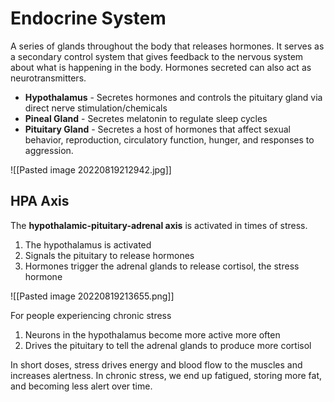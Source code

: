 # Endocrine System
A series of glands throughout the body that releases hormones. It serves as a secondary control system that gives feedback to the nervous system about what is happening in the body. Hormones secreted can also act as neurotransmitters.
* **Hypothalamus** - Secretes hormones and controls the pituitary gland via direct nerve stimulation/chemicals 
* **Pineal Gland** - Secretes melatonin to regulate sleep cycles 
* **Pituitary Gland** - Secretes a host of hormones that affect sexual behavior, reproduction, circulatory function, hunger, and responses to aggression.

![[Pasted image 20220819212942.jpg]]

## HPA Axis
The **hypothalamic-pituitary-adrenal axis** is activated in times of stress.
1. The hypothalamus is activated
2. Signals the pituitary to release hormones
3. Hormones trigger the adrenal glands to release cortisol, the stress hormone

![[Pasted image 20220819213655.png]]

For people experiencing chronic stress
1. Neurons in the hypothalamus become more active more often
2. Drives the pituitary to tell the adrenal glands to produce more cortisol

In short doses, stress drives energy and blood flow to the muscles and increases alertness. In chronic stress, we end up fatigued, storing more fat, and becoming less alert over time. 